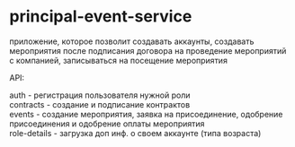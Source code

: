 # principal-event-service
приложение, которое позволит создавать аккаунты, создавать мероприятия после подписания договора на проведение мероприятий с компанией, записываться на посещение мероприятия

API:

auth - регистрация пользователя нужной роли  
contracts - создание и подписание контрактов  
events - создание мероприятия, заявка на присоединение, одобрение присоединения и одобрение оплаты мероприятия  
role-details - загрузка доп инф. о своем аккаунте (типа возраста)
